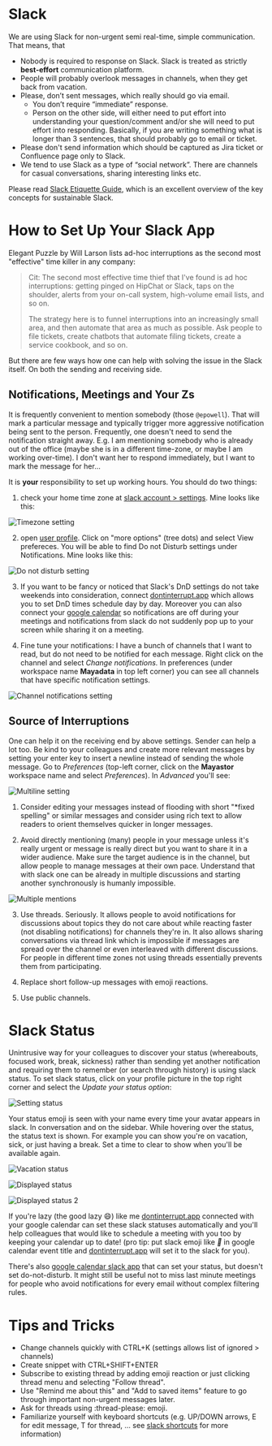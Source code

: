 # Slack

We are using Slack for non-urgent semi real-time, simple communication. That means, that

- Nobody is required to response on Slack. Slack is treated as strictly **best-effort** communication platform.
- People will probably overlook messages in channels, when they get back from vacation.
- Please, don’t sent messages, which really should go via email.
  - You don’t require “immediate” response.
  - Person on the other side, will either need to put effort into understanding your question/comment and/or she will need to put effort into responding. Basically, if you are writing something what is longer than 3 sentences, that should probably go to email or ticket.
- Please don't send information which should be captured as Jira ticket or Confluence page only to Slack.
- We tend to use Slack as a type of “social network”. There are channels for casual conversations, sharing interesting links etc.

Please read [Slack Etiquette Guide](https://slab.com/blog/slack-etiquette-guide/), which is an excellent overview of the key concepts for sustainable Slack.

# How to Set Up Your Slack App

Elegant Puzzle by Will Larson lists ad-hoc interruptions as the second most "effective" time killer in any company:

> Cit:
> The second most effective time thief that I've found is ad hoc interruptions: getting pinged on HipChat or Slack, taps on the shoulder, alerts from your on-call system, high-volume email lists, and so on.
>
> The strategy here is to funnel interruptions into an increasingly small area, and then automate that area as much as possible. Ask people to file tickets, create chatbots that automate filing tickets, create a service cookbook, and so on.

But there are few ways how one can help with solving the issue in the Slack itself. On both the sending and receiving side. 

## Notifications, Meetings and Your Zs

It is frequently convenient to mention somebody (those `@epowell`). That will mark a particular message and typically trigger more aggressive notification being sent to the person. Frequently, one doesn\'t need to send the notification straight away. E.g. I am mentioning somebody who is already out of the office (maybe she is in a different time-zone, or maybe I am working over-time). I don't want her to respond immediately, but I want to mark the message for her...

It is **your** responsibility to set up working hours. You should do two things:

1.  check your home time zone at [slack account > settings](https://mayadata-team.slack.com/account/settings). Mine looks like this:

![Timezone setting](./slack/timezone_setting.png)

2.  open [user profile](https://app.slack.com/client/user_profile/). Click on "more options" (tree dots) and select View prefereces. You will be able to find Do not Disturb settings under Notifications. Mine looks like this:

![Do not disturb setting](./slack/dnd_setting.png)

3.  If you want to be fancy or noticed that Slack's DnD settings do not take weekends into consideration, connect [dontinterrupt.app](https://dontinterrupt.app/) which allows you to set DnD times schedule day by day. Moreover you can also connect your [google calendar](https://calendar.google.com/) so notifications are off during your meetings and notifications from slack do not suddenly pop up to your screen while sharing it on a meeting.

4.  Fine tune your notifications: I have a bunch of channels that I want to read, but do not need to be notified for each message. Right click on the channel and select *Change notifications.* In preferences (under workspace name **Mayadata** in top left corner) you can see all channels that have specific notification settings.

![Channel notifications setting](./slack/channel_notifications_setting.png)

## Source of Interruptions

One can help it on the receiving end by above settings. Sender can help a lot too. Be kind to your colleagues and create more relevant messages by setting your enter key to insert a newline instead of sending the whole message. Go to *Preferences* (top-left corner, click on the **Mayastor** workspace name and select *Preferences*). In *Advanced* you'll see:

![Multiline setting](./slack/multiline_setting.png)

1. Consider editing your messages instead of flooding with short "\*fixed spelling" or similar messages and consider using rich text to allow readers to orient themselves quicker in longer messages.

2. Avoid directly mentioning (many) people in your message unless it's really urgent or message is really direct but you want to share it in a wider audience. Make sure the target audience is in the channel, but allow people to manage messages at their own pace. Understand that with slack one can be already in multiple discussions and starting another synchronously is humanly impossible.

![Multiple mentions](./slack/multiple_mentions.png)

3. Use threads. Seriously. It allows people to avoid notifications for discussions about topics they do not care about while reacting faster (not disabling notifications) for channels they're in. It also allows sharing conversations via thread link which is impossible if messages are spread over the channel or even interleaved with different discussions. For people in different time zones not using threads essentially prevents them from participating.

4. Replace short follow-up messages with emoji reactions.

5. Use public channels.

# Slack Status

Unintrusive way for your colleagues to discover your status (whereabouts, focused work, break, sickness) rather than sending yet another notification and requiring them to remember (or search through history) is using slack status. To set slack status, click on your profile picture in the top right corner and select the *Update your status option*:

![Setting status](./slack/setting_status.png)

Your status emoji is seen with your name every time your avatar appears in slack. In conversation and on the sidebar. While hovering over the status, the status text is shown. For example you can show you're on vacation, sick, or just having a break. Set a time to clear to show when you'll be available again.

![Vacation status](./slack/vacation_status.png)

![Displayed status](./slack/displayed_status.png)

![Displayed status 2](./slack/displayed_status2.png)

If you're lazy (the good lazy :smile:) like me [dontinterrupt.app](https://dontinterrupt.app) connected with your google calendar can set these slack statuses automatically and you'll help colleagues that would like to schedule a meeting with you too by keeping your calendar up to date! (pro tip: put slack emoji like *:taco:* in google calendar event title and [dontinterrupt.app](https://dontinterrupt.app) will set it to the slack for you).

There's also [google calendar slack app](https://slack.com/app-pages/google-calendar) that can set your status, but doesn't set do-not-disturb. It might still be useful not to miss last minute meetings for people who avoid notifications for every email without complex filtering rules.

# Tips and Tricks

-   Change channels quickly with CTRL+K (settings allows list of ignored > channels)
-   Create snippet with CTRL+SHIFT+ENTER
-   Subscribe to existing thread by adding emoji reaction or just clicking thread menu and selecting "Follow thread".
-   Use "Remind me about this" and "Add to saved items" feature to go through important non-urgent messages later.
-   Ask for threads using :thread-please: emoji.
-   Familiarize yourself with keyboard shortcuts (e.g. UP/DOWN arrows, E for edit message, T for thread, ... see [slack shortcuts](https://slack.com/intl/en-cz/help/articles/201374536-Slack-keyboard-shortcuts#windows-linux-1) for more information)
